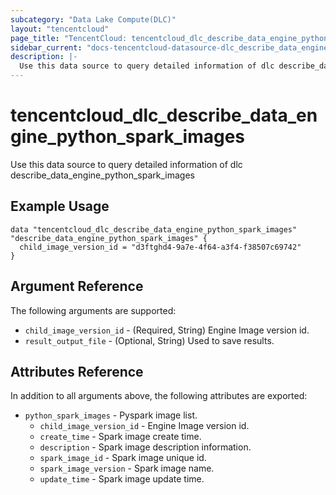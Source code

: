 ```yaml
---
subcategory: "Data Lake Compute(DLC)"
layout: "tencentcloud"
page_title: "TencentCloud: tencentcloud_dlc_describe_data_engine_python_spark_images"
sidebar_current: "docs-tencentcloud-datasource-dlc_describe_data_engine_python_spark_images"
description: |-
  Use this data source to query detailed information of dlc describe_data_engine_python_spark_images
---
```


# tencentcloud_dlc_describe_data_engine_python_spark_images

Use this data source to query detailed information of dlc describe_data_engine_python_spark_images

## Example Usage

```hcl
data "tencentcloud_dlc_describe_data_engine_python_spark_images" "describe_data_engine_python_spark_images" {
  child_image_version_id = "d3ftghd4-9a7e-4f64-a3f4-f38507c69742"
}
```

## Argument Reference

The following arguments are supported:

* `child_image_version_id` - (Required, String) Engine Image version id.
* `result_output_file` - (Optional, String) Used to save results.

## Attributes Reference

In addition to all arguments above, the following attributes are exported:

* `python_spark_images` - Pyspark image list.
  * `child_image_version_id` - Engine Image version id.
  * `create_time` - Spark image create time.
  * `description` - Spark image description information.
  * `spark_image_id` - Spark image unique id.
  * `spark_image_version` - Spark image name.
  * `update_time` - Spark image update time.


